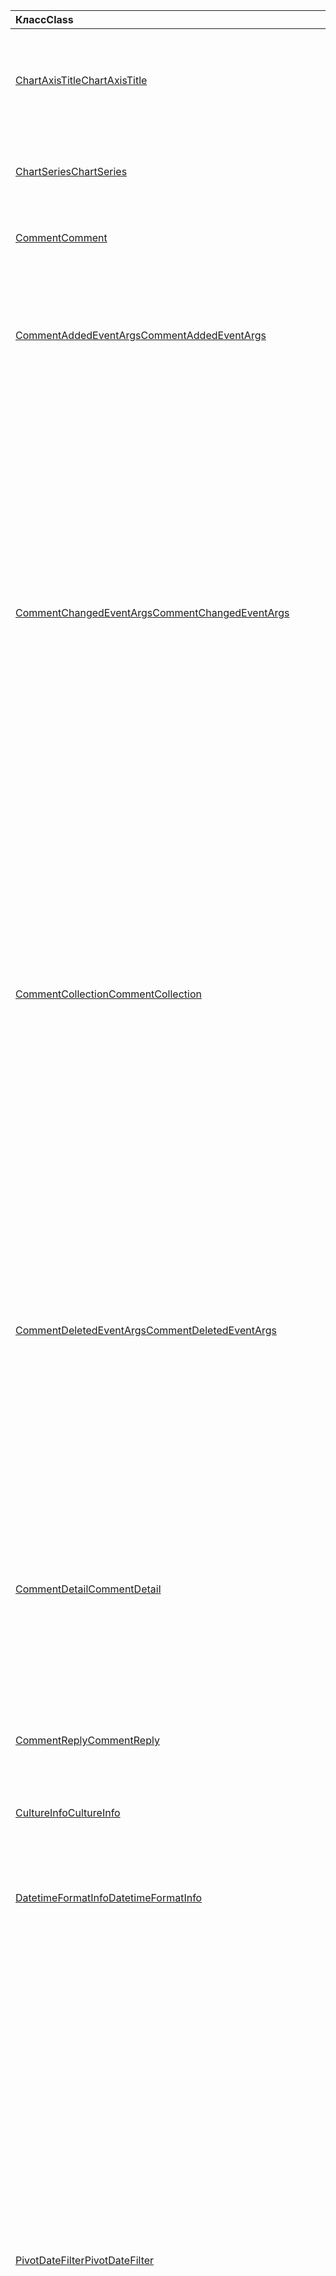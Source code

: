 | <span data-ttu-id="9c5da-101">Класс</span><span class="sxs-lookup"><span data-stu-id="9c5da-101">Class</span></span> | <span data-ttu-id="9c5da-102">Поля</span><span class="sxs-lookup"><span data-stu-id="9c5da-102">Fields</span></span> | <span data-ttu-id="9c5da-103">Описание</span><span class="sxs-lookup"><span data-stu-id="9c5da-103">Description</span></span> |
|:---|:---|:---|
|[<span data-ttu-id="9c5da-104">ChartAxisTitle</span><span class="sxs-lookup"><span data-stu-id="9c5da-104">ChartAxisTitle</span></span>](/javascript/api/excel/excel.chartaxistitle)|[<span data-ttu-id="9c5da-105">textOrientation</span><span class="sxs-lookup"><span data-stu-id="9c5da-105">textOrientation</span></span>](/javascript/api/excel/excel.chartaxistitle#textorientation)|<span data-ttu-id="9c5da-106">Задает угол, по которому текст будет ориентирован на название оси диаграммы.</span><span class="sxs-lookup"><span data-stu-id="9c5da-106">Specifies the angle to which the text is oriented for the chart axis title.</span></span>|
|[<span data-ttu-id="9c5da-107">ChartSeries</span><span class="sxs-lookup"><span data-stu-id="9c5da-107">ChartSeries</span></span>](/javascript/api/excel/excel.chartseries)|[<span data-ttu-id="9c5da-108">Жетдименсионвалуес (Dimension: Excel. Чартсериесдименсион)</span><span class="sxs-lookup"><span data-stu-id="9c5da-108">getDimensionValues(dimension: Excel.ChartSeriesDimension)</span></span>](/javascript/api/excel/excel.chartseries#getdimensionvalues-dimension-)|<span data-ttu-id="9c5da-109">Получает значения из одного измерения ряда диаграммы.</span><span class="sxs-lookup"><span data-stu-id="9c5da-109">Gets the values from a single dimension of the chart series.</span></span>|
|[<span data-ttu-id="9c5da-110">Comment</span><span class="sxs-lookup"><span data-stu-id="9c5da-110">Comment</span></span>](/javascript/api/excel/excel.comment)|[<span data-ttu-id="9c5da-111">contentType</span><span class="sxs-lookup"><span data-stu-id="9c5da-111">contentType</span></span>](/javascript/api/excel/excel.comment#contenttype)|<span data-ttu-id="9c5da-112">Получает тип контента комментария.</span><span class="sxs-lookup"><span data-stu-id="9c5da-112">Gets the content type of the comment.</span></span>|
|[<span data-ttu-id="9c5da-113">CommentAddedEventArgs</span><span class="sxs-lookup"><span data-stu-id="9c5da-113">CommentAddedEventArgs</span></span>](/javascript/api/excel/excel.commentaddedeventargs)|[<span data-ttu-id="9c5da-114">комментдетаилс</span><span class="sxs-lookup"><span data-stu-id="9c5da-114">commentDetails</span></span>](/javascript/api/excel/excel.commentaddedeventargs#commentdetails)|<span data-ttu-id="9c5da-115">Получение массива Комментдетаил, содержащего идентификатор комментария и идентификаторы связанных ответов.</span><span class="sxs-lookup"><span data-stu-id="9c5da-115">Get the CommentDetail array which contains the comment Id and Ids of its related replies.</span></span>|
||[<span data-ttu-id="9c5da-116">source</span><span class="sxs-lookup"><span data-stu-id="9c5da-116">source</span></span>](/javascript/api/excel/excel.commentaddedeventargs#source)|<span data-ttu-id="9c5da-117">Указывает источник события.</span><span class="sxs-lookup"><span data-stu-id="9c5da-117">Specifies the source of the event.</span></span>|
||[<span data-ttu-id="9c5da-118">type</span><span class="sxs-lookup"><span data-stu-id="9c5da-118">type</span></span>](/javascript/api/excel/excel.commentaddedeventargs#type)|<span data-ttu-id="9c5da-119">Получает тип события.</span><span class="sxs-lookup"><span data-stu-id="9c5da-119">Gets the type of the event.</span></span>|
||[<span data-ttu-id="9c5da-120">worksheetId</span><span class="sxs-lookup"><span data-stu-id="9c5da-120">worksheetId</span></span>](/javascript/api/excel/excel.commentaddedeventargs#worksheetid)|<span data-ttu-id="9c5da-121">Получает идентификатор листа, в котором произошло событие.</span><span class="sxs-lookup"><span data-stu-id="9c5da-121">Gets the Id of the worksheet in which the event happened.</span></span>|
|[<span data-ttu-id="9c5da-122">CommentChangedEventArgs</span><span class="sxs-lookup"><span data-stu-id="9c5da-122">CommentChangedEventArgs</span></span>](/javascript/api/excel/excel.commentchangedeventargs)|[<span data-ttu-id="9c5da-123">changeType</span><span class="sxs-lookup"><span data-stu-id="9c5da-123">changeType</span></span>](/javascript/api/excel/excel.commentchangedeventargs#changetype)|<span data-ttu-id="9c5da-124">Получает тип изменения, представляющий способ запуска события Changed.</span><span class="sxs-lookup"><span data-stu-id="9c5da-124">Gets the change type that represents how the changed event is triggered.</span></span>|
||[<span data-ttu-id="9c5da-125">комментдетаилс</span><span class="sxs-lookup"><span data-stu-id="9c5da-125">commentDetails</span></span>](/javascript/api/excel/excel.commentchangedeventargs#commentdetails)|<span data-ttu-id="9c5da-126">Получение массива Комментдетаил, содержащего идентификатор комментария и идентификаторы связанных ответов.</span><span class="sxs-lookup"><span data-stu-id="9c5da-126">Get the CommentDetail array which contains the comment Id and Ids of its related replies.</span></span>|
||[<span data-ttu-id="9c5da-127">source</span><span class="sxs-lookup"><span data-stu-id="9c5da-127">source</span></span>](/javascript/api/excel/excel.commentchangedeventargs#source)|<span data-ttu-id="9c5da-128">Указывает источник события.</span><span class="sxs-lookup"><span data-stu-id="9c5da-128">Specifies the source of the event.</span></span>|
||[<span data-ttu-id="9c5da-129">type</span><span class="sxs-lookup"><span data-stu-id="9c5da-129">type</span></span>](/javascript/api/excel/excel.commentchangedeventargs#type)|<span data-ttu-id="9c5da-130">Получает тип события.</span><span class="sxs-lookup"><span data-stu-id="9c5da-130">Gets the type of the event.</span></span>|
||[<span data-ttu-id="9c5da-131">worksheetId</span><span class="sxs-lookup"><span data-stu-id="9c5da-131">worksheetId</span></span>](/javascript/api/excel/excel.commentchangedeventargs#worksheetid)|<span data-ttu-id="9c5da-132">Получает идентификатор листа, в котором произошло событие.</span><span class="sxs-lookup"><span data-stu-id="9c5da-132">Gets the Id of the worksheet in which the event happened.</span></span>|
|[<span data-ttu-id="9c5da-133">CommentCollection</span><span class="sxs-lookup"><span data-stu-id="9c5da-133">CommentCollection</span></span>](/javascript/api/excel/excel.commentcollection)|[<span data-ttu-id="9c5da-134">onAdded</span><span class="sxs-lookup"><span data-stu-id="9c5da-134">onAdded</span></span>](/javascript/api/excel/excel.commentcollection#onadded)|<span data-ttu-id="9c5da-135">Возникает при добавлении комментариев.</span><span class="sxs-lookup"><span data-stu-id="9c5da-135">Occurs when the comments are added.</span></span>|
||[<span data-ttu-id="9c5da-136">onChanged</span><span class="sxs-lookup"><span data-stu-id="9c5da-136">onChanged</span></span>](/javascript/api/excel/excel.commentcollection#onchanged)|<span data-ttu-id="9c5da-137">Происходит при изменении комментариев или ответов в коллекции комментариев, в том числе при удалении ответов.</span><span class="sxs-lookup"><span data-stu-id="9c5da-137">Occurs when comments or replies in a comment collection are changed, including when replies are deleted.</span></span>|
||[<span data-ttu-id="9c5da-138">onDeleted</span><span class="sxs-lookup"><span data-stu-id="9c5da-138">onDeleted</span></span>](/javascript/api/excel/excel.commentcollection#ondeleted)|<span data-ttu-id="9c5da-139">Возникает при удалении комментариев в коллекции комментариев.</span><span class="sxs-lookup"><span data-stu-id="9c5da-139">Occurs when comments are deleted in the comment collection.</span></span>|
|[<span data-ttu-id="9c5da-140">CommentDeletedEventArgs</span><span class="sxs-lookup"><span data-stu-id="9c5da-140">CommentDeletedEventArgs</span></span>](/javascript/api/excel/excel.commentdeletedeventargs)|[<span data-ttu-id="9c5da-141">комментдетаилс</span><span class="sxs-lookup"><span data-stu-id="9c5da-141">commentDetails</span></span>](/javascript/api/excel/excel.commentdeletedeventargs#commentdetails)|<span data-ttu-id="9c5da-142">Получение массива Комментдетаил, содержащего идентификатор комментария и идентификаторы связанных ответов.</span><span class="sxs-lookup"><span data-stu-id="9c5da-142">Get the CommentDetail array which contains the comment Id and Ids of its related replies.</span></span>|
||[<span data-ttu-id="9c5da-143">source</span><span class="sxs-lookup"><span data-stu-id="9c5da-143">source</span></span>](/javascript/api/excel/excel.commentdeletedeventargs#source)|<span data-ttu-id="9c5da-144">Указывает источник события.</span><span class="sxs-lookup"><span data-stu-id="9c5da-144">Specifies the source of the event.</span></span>|
||[<span data-ttu-id="9c5da-145">type</span><span class="sxs-lookup"><span data-stu-id="9c5da-145">type</span></span>](/javascript/api/excel/excel.commentdeletedeventargs#type)|<span data-ttu-id="9c5da-146">Получает тип события.</span><span class="sxs-lookup"><span data-stu-id="9c5da-146">Gets the type of the event.</span></span>|
||[<span data-ttu-id="9c5da-147">worksheetId</span><span class="sxs-lookup"><span data-stu-id="9c5da-147">worksheetId</span></span>](/javascript/api/excel/excel.commentdeletedeventargs#worksheetid)|<span data-ttu-id="9c5da-148">Получает идентификатор листа, в котором произошло событие.</span><span class="sxs-lookup"><span data-stu-id="9c5da-148">Gets the Id of the worksheet in which the event happened.</span></span>|
|[<span data-ttu-id="9c5da-149">CommentDetail</span><span class="sxs-lookup"><span data-stu-id="9c5da-149">CommentDetail</span></span>](/javascript/api/excel/excel.commentdetail)|[<span data-ttu-id="9c5da-150">комментид</span><span class="sxs-lookup"><span data-stu-id="9c5da-150">commentId</span></span>](/javascript/api/excel/excel.commentdetail#commentid)|<span data-ttu-id="9c5da-151">Представляет идентификатор комментария.</span><span class="sxs-lookup"><span data-stu-id="9c5da-151">Represents the id of comment.</span></span>|
||[<span data-ttu-id="9c5da-152">реплидс</span><span class="sxs-lookup"><span data-stu-id="9c5da-152">replyIds</span></span>](/javascript/api/excel/excel.commentdetail#replyids)|<span data-ttu-id="9c5da-153">Представляет идентификаторы связанных ответов, относящихся к комментарию.</span><span class="sxs-lookup"><span data-stu-id="9c5da-153">Represents the ids of the related replies belong to comment.</span></span>|
|[<span data-ttu-id="9c5da-154">CommentReply</span><span class="sxs-lookup"><span data-stu-id="9c5da-154">CommentReply</span></span>](/javascript/api/excel/excel.commentreply)|[<span data-ttu-id="9c5da-155">contentType</span><span class="sxs-lookup"><span data-stu-id="9c5da-155">contentType</span></span>](/javascript/api/excel/excel.commentreply#contenttype)|<span data-ttu-id="9c5da-156">Тип контента для ответа.</span><span class="sxs-lookup"><span data-stu-id="9c5da-156">The content type of the reply.</span></span>|
|[<span data-ttu-id="9c5da-157">CultureInfo</span><span class="sxs-lookup"><span data-stu-id="9c5da-157">CultureInfo</span></span>](/javascript/api/excel/excel.cultureinfo)|[<span data-ttu-id="9c5da-158">датетимеформат</span><span class="sxs-lookup"><span data-stu-id="9c5da-158">datetimeFormat</span></span>](/javascript/api/excel/excel.cultureinfo#datetimeformat)|<span data-ttu-id="9c5da-159">Определяет формат отображения даты и времени, соответствующий культуре.</span><span class="sxs-lookup"><span data-stu-id="9c5da-159">Defines the culturally appropriate format of displaying date and time.</span></span>|
|[<span data-ttu-id="9c5da-160">DatetimeFormatInfo</span><span class="sxs-lookup"><span data-stu-id="9c5da-160">DatetimeFormatInfo</span></span>](/javascript/api/excel/excel.datetimeformatinfo)|[<span data-ttu-id="9c5da-161">датесепаратор</span><span class="sxs-lookup"><span data-stu-id="9c5da-161">dateSeparator</span></span>](/javascript/api/excel/excel.datetimeformatinfo#dateseparator)|<span data-ttu-id="9c5da-162">Получает строку, используемую в качестве разделителя даты.</span><span class="sxs-lookup"><span data-stu-id="9c5da-162">Gets the string used as the date separator.</span></span>|
||[<span data-ttu-id="9c5da-163">лонгдатепаттерн</span><span class="sxs-lookup"><span data-stu-id="9c5da-163">longDatePattern</span></span>](/javascript/api/excel/excel.datetimeformatinfo#longdatepattern)|<span data-ttu-id="9c5da-164">Получает строку формата для длинного значения даты.</span><span class="sxs-lookup"><span data-stu-id="9c5da-164">Gets the format string for a long date value.</span></span>|
||[<span data-ttu-id="9c5da-165">лонгтимепаттерн</span><span class="sxs-lookup"><span data-stu-id="9c5da-165">longTimePattern</span></span>](/javascript/api/excel/excel.datetimeformatinfo#longtimepattern)|<span data-ttu-id="9c5da-166">Получает строку формата для длинного значения времени.</span><span class="sxs-lookup"><span data-stu-id="9c5da-166">Gets the format string for a long time value.</span></span>|
||[<span data-ttu-id="9c5da-167">шортдатепаттерн</span><span class="sxs-lookup"><span data-stu-id="9c5da-167">shortDatePattern</span></span>](/javascript/api/excel/excel.datetimeformatinfo#shortdatepattern)|<span data-ttu-id="9c5da-168">Получает строку формата для краткого значения даты.</span><span class="sxs-lookup"><span data-stu-id="9c5da-168">Gets the format string for a short date value.</span></span>|
||[<span data-ttu-id="9c5da-169">тимесепаратор</span><span class="sxs-lookup"><span data-stu-id="9c5da-169">timeSeparator</span></span>](/javascript/api/excel/excel.datetimeformatinfo#timeseparator)|<span data-ttu-id="9c5da-170">Получает строку, используемую в качестве разделителя времени.</span><span class="sxs-lookup"><span data-stu-id="9c5da-170">Gets the string used as the time separator.</span></span>|
|[<span data-ttu-id="9c5da-171">PivotDateFilter</span><span class="sxs-lookup"><span data-stu-id="9c5da-171">PivotDateFilter</span></span>](/javascript/api/excel/excel.pivotdatefilter)|[<span data-ttu-id="9c5da-172">блок</span><span class="sxs-lookup"><span data-stu-id="9c5da-172">comparator</span></span>](/javascript/api/excel/excel.pivotdatefilter#comparator)|<span data-ttu-id="9c5da-173">Оператор сравнения — это статическое значение, с которым сравниваются другие значения.</span><span class="sxs-lookup"><span data-stu-id="9c5da-173">The comparator is the static value to which other values are compared.</span></span>|
||[<span data-ttu-id="9c5da-174">установлен</span><span class="sxs-lookup"><span data-stu-id="9c5da-174">condition</span></span>](/javascript/api/excel/excel.pivotdatefilter#condition)|<span data-ttu-id="9c5da-175">Задает условие фильтра, которое определяет необходимые критерии фильтрации.</span><span class="sxs-lookup"><span data-stu-id="9c5da-175">Specifies the condition for the filter, which defines the necessary filtering criteria.</span></span>|
||[<span data-ttu-id="9c5da-176">применим</span><span class="sxs-lookup"><span data-stu-id="9c5da-176">exclusive</span></span>](/javascript/api/excel/excel.pivotdatefilter#exclusive)|<span data-ttu-id="9c5da-177">Если задано значение true, фильтр *исключает* элементы, соответствующие условиям.</span><span class="sxs-lookup"><span data-stu-id="9c5da-177">If true, filter *excludes* items that meet criteria.</span></span>|
||[<span data-ttu-id="9c5da-178">ловербаунд</span><span class="sxs-lookup"><span data-stu-id="9c5da-178">lowerBound</span></span>](/javascript/api/excel/excel.pivotdatefilter#lowerbound)|<span data-ttu-id="9c5da-179">Нижняя граница диапазона `Between` условия фильтра.</span><span class="sxs-lookup"><span data-stu-id="9c5da-179">The lower-bound of the range for the `Between` filter condition.</span></span>|
||[<span data-ttu-id="9c5da-180">уппербаунд</span><span class="sxs-lookup"><span data-stu-id="9c5da-180">upperBound</span></span>](/javascript/api/excel/excel.pivotdatefilter#upperbound)|<span data-ttu-id="9c5da-181">Верхняя граница диапазона `Between` условия фильтра.</span><span class="sxs-lookup"><span data-stu-id="9c5da-181">The upper-bound of the range for the `Between` filter condition.</span></span>|
||[<span data-ttu-id="9c5da-182">вхоледайс</span><span class="sxs-lookup"><span data-stu-id="9c5da-182">wholeDays</span></span>](/javascript/api/excel/excel.pivotdatefilter#wholedays)|<span data-ttu-id="9c5da-183">`Equals`Условия для, `Before` , `After` , и `Between` условия фильтра указывает, следует ли производить сравнение в течение целых дней.</span><span class="sxs-lookup"><span data-stu-id="9c5da-183">For `Equals`, `Before`, `After`, and `Between` filter conditions, indicates if comparisons should be made as whole days.</span></span>|
|[<span data-ttu-id="9c5da-184">PivotField</span><span class="sxs-lookup"><span data-stu-id="9c5da-184">PivotField</span></span>](/javascript/api/excel/excel.pivotfield)|[<span data-ttu-id="9c5da-185">applyFilter (Filter: Excel. PivotFilters)</span><span class="sxs-lookup"><span data-stu-id="9c5da-185">applyFilter(filter: Excel.PivotFilters)</span></span>](/javascript/api/excel/excel.pivotfield#applyfilter-filter-)|<span data-ttu-id="9c5da-186">Задает одно или несколько текущих PivotFilters поля и применяет их к полю.</span><span class="sxs-lookup"><span data-stu-id="9c5da-186">Sets one or more of the field's current PivotFilters and applies them to the field.</span></span>|
||[<span data-ttu-id="9c5da-187">Клеараллфилтерс ()</span><span class="sxs-lookup"><span data-stu-id="9c5da-187">clearAllFilters()</span></span>](/javascript/api/excel/excel.pivotfield#clearallfilters--)|<span data-ttu-id="9c5da-188">Удаляет все условия из всех фильтров полей.</span><span class="sxs-lookup"><span data-stu-id="9c5da-188">Clears all criteria from all of the field's filters.</span></span>|
||[<span data-ttu-id="9c5da-189">clearFilter (filterType: Excel. Пивотфилтертипе)</span><span class="sxs-lookup"><span data-stu-id="9c5da-189">clearFilter(filterType: Excel.PivotFilterType)</span></span>](/javascript/api/excel/excel.pivotfield#clearfilter-filtertype-)|<span data-ttu-id="9c5da-190">Удаляет все существующие критерии из фильтра поля данного типа (если он в настоящее время применяется).</span><span class="sxs-lookup"><span data-stu-id="9c5da-190">Clears all existing criteria from the field's filter of the given type (if one is currently applied).</span></span>|
||[<span data-ttu-id="9c5da-191">Фильтры ()</span><span class="sxs-lookup"><span data-stu-id="9c5da-191">getFilters()</span></span>](/javascript/api/excel/excel.pivotfield#getfilters--)|<span data-ttu-id="9c5da-192">Получает все фильтры, применяемые в данный момент для поля.</span><span class="sxs-lookup"><span data-stu-id="9c5da-192">Gets all filters currently applied on the field.</span></span>|
||[<span data-ttu-id="9c5da-193">Фильтр (filterType?: Excel. Пивотфилтертипе)</span><span class="sxs-lookup"><span data-stu-id="9c5da-193">isFiltered(filterType?: Excel.PivotFilterType)</span></span>](/javascript/api/excel/excel.pivotfield#isfiltered-filtertype-)|<span data-ttu-id="9c5da-194">Проверяет, применены ли фильтры к полю.</span><span class="sxs-lookup"><span data-stu-id="9c5da-194">Checks if there are any applied filters on the field.</span></span>|
|[<span data-ttu-id="9c5da-195">PivotFilters</span><span class="sxs-lookup"><span data-stu-id="9c5da-195">PivotFilters</span></span>](/javascript/api/excel/excel.pivotfilters)|[<span data-ttu-id="9c5da-196">датефилтер</span><span class="sxs-lookup"><span data-stu-id="9c5da-196">dateFilter</span></span>](/javascript/api/excel/excel.pivotfilters#datefilter)|<span data-ttu-id="9c5da-197">Применяемый в данный момент фильтр даты PivotField.</span><span class="sxs-lookup"><span data-stu-id="9c5da-197">The PivotField's currently applied date filter.</span></span>|
||[<span data-ttu-id="9c5da-198">лабелфилтер</span><span class="sxs-lookup"><span data-stu-id="9c5da-198">labelFilter</span></span>](/javascript/api/excel/excel.pivotfilters#labelfilter)|<span data-ttu-id="9c5da-199">Применяемый в данный момент фильтр меток PivotField.</span><span class="sxs-lookup"><span data-stu-id="9c5da-199">The PivotField's currently applied label filter.</span></span>|
||[<span data-ttu-id="9c5da-200">мануалфилтер</span><span class="sxs-lookup"><span data-stu-id="9c5da-200">manualFilter</span></span>](/javascript/api/excel/excel.pivotfilters#manualfilter)|<span data-ttu-id="9c5da-201">Применяемый в данный момент фильтр, выполняемый в PivotField.</span><span class="sxs-lookup"><span data-stu-id="9c5da-201">The PivotField's currently applied manual filter.</span></span>|
||[<span data-ttu-id="9c5da-202">валуефилтер</span><span class="sxs-lookup"><span data-stu-id="9c5da-202">valueFilter</span></span>](/javascript/api/excel/excel.pivotfilters#valuefilter)|<span data-ttu-id="9c5da-203">Примененный в текущий момент фильтр значений PivotField.</span><span class="sxs-lookup"><span data-stu-id="9c5da-203">The PivotField's currently applied value filter.</span></span>|
|[<span data-ttu-id="9c5da-204">PivotLabelFilter</span><span class="sxs-lookup"><span data-stu-id="9c5da-204">PivotLabelFilter</span></span>](/javascript/api/excel/excel.pivotlabelfilter)|[<span data-ttu-id="9c5da-205">блок</span><span class="sxs-lookup"><span data-stu-id="9c5da-205">comparator</span></span>](/javascript/api/excel/excel.pivotlabelfilter#comparator)|<span data-ttu-id="9c5da-206">Оператор сравнения — это статическое значение, с которым сравниваются другие значения.</span><span class="sxs-lookup"><span data-stu-id="9c5da-206">The comparator is the static value to which other values are compared.</span></span>|
||[<span data-ttu-id="9c5da-207">установлен</span><span class="sxs-lookup"><span data-stu-id="9c5da-207">condition</span></span>](/javascript/api/excel/excel.pivotlabelfilter#condition)|<span data-ttu-id="9c5da-208">Задает условие фильтра, которое определяет необходимые критерии фильтрации.</span><span class="sxs-lookup"><span data-stu-id="9c5da-208">Specifies the condition for the filter, which defines the necessary filtering criteria.</span></span>|
||[<span data-ttu-id="9c5da-209">применим</span><span class="sxs-lookup"><span data-stu-id="9c5da-209">exclusive</span></span>](/javascript/api/excel/excel.pivotlabelfilter#exclusive)|<span data-ttu-id="9c5da-210">Если задано значение true, фильтр *исключает* элементы, соответствующие условиям.</span><span class="sxs-lookup"><span data-stu-id="9c5da-210">If true, filter *excludes* items that meet criteria.</span></span>|
||[<span data-ttu-id="9c5da-211">ловербаунд</span><span class="sxs-lookup"><span data-stu-id="9c5da-211">lowerBound</span></span>](/javascript/api/excel/excel.pivotlabelfilter#lowerbound)|<span data-ttu-id="9c5da-212">Нижняя граница диапазона между условиями фильтра.</span><span class="sxs-lookup"><span data-stu-id="9c5da-212">The lower-bound of the range for the Between filter condition.</span></span>|
||[<span data-ttu-id="9c5da-213">substring</span><span class="sxs-lookup"><span data-stu-id="9c5da-213">substring</span></span>](/javascript/api/excel/excel.pivotlabelfilter#substring)|<span data-ttu-id="9c5da-214">Подстрока, используемая для `BeginsWith` `EndsWith` `Contains` условий фильтра и.</span><span class="sxs-lookup"><span data-stu-id="9c5da-214">The substring used for `BeginsWith`, `EndsWith`, and `Contains` filter conditions.</span></span>|
||[<span data-ttu-id="9c5da-215">уппербаунд</span><span class="sxs-lookup"><span data-stu-id="9c5da-215">upperBound</span></span>](/javascript/api/excel/excel.pivotlabelfilter#upperbound)|<span data-ttu-id="9c5da-216">Верхняя граница диапазона между условиями фильтра.</span><span class="sxs-lookup"><span data-stu-id="9c5da-216">The upper-bound of the range for the Between filter condition.</span></span>|
|[<span data-ttu-id="9c5da-217">PivotManualFilter</span><span class="sxs-lookup"><span data-stu-id="9c5da-217">PivotManualFilter</span></span>](/javascript/api/excel/excel.pivotmanualfilter)|[<span data-ttu-id="9c5da-218">selectedItems</span><span class="sxs-lookup"><span data-stu-id="9c5da-218">selectedItems</span></span>](/javascript/api/excel/excel.pivotmanualfilter#selecteditems)|<span data-ttu-id="9c5da-219">Список выбранных элементов, которые необходимо фильтровать вручную.</span><span class="sxs-lookup"><span data-stu-id="9c5da-219">A list of selected items to manually filter.</span></span>|
|[<span data-ttu-id="9c5da-220">PivotTable</span><span class="sxs-lookup"><span data-stu-id="9c5da-220">PivotTable</span></span>](/javascript/api/excel/excel.pivottable)|[<span data-ttu-id="9c5da-221">алловмултиплефилтерсперфиелд</span><span class="sxs-lookup"><span data-stu-id="9c5da-221">allowMultipleFiltersPerField</span></span>](/javascript/api/excel/excel.pivottable#allowmultiplefiltersperfield)|<span data-ttu-id="9c5da-222">Указывает, разрешена ли в сводной таблице возможность применения нескольких PivotFilters к заданному PivotField в таблице.</span><span class="sxs-lookup"><span data-stu-id="9c5da-222">Specifies if the PivotTable allows the application of multiple PivotFilters on a given PivotField in the table.</span></span>|
|[<span data-ttu-id="9c5da-223">PivotTableScopedCollection</span><span class="sxs-lookup"><span data-stu-id="9c5da-223">PivotTableScopedCollection</span></span>](/javascript/api/excel/excel.pivottablescopedcollection)|[<span data-ttu-id="9c5da-224">getCount()</span><span class="sxs-lookup"><span data-stu-id="9c5da-224">getCount()</span></span>](/javascript/api/excel/excel.pivottablescopedcollection#getcount--)|<span data-ttu-id="9c5da-225">Получает количество сводных таблиц в коллекции.</span><span class="sxs-lookup"><span data-stu-id="9c5da-225">Gets the number of PivotTables in the collection.</span></span>|
||[<span data-ttu-id="9c5da-226">getFirst()</span><span class="sxs-lookup"><span data-stu-id="9c5da-226">getFirst()</span></span>](/javascript/api/excel/excel.pivottablescopedcollection#getfirst--)|<span data-ttu-id="9c5da-227">Получает первую сводную таблицу в коллекции.</span><span class="sxs-lookup"><span data-stu-id="9c5da-227">Gets the first PivotTable in the collection.</span></span>|
||[<span data-ttu-id="9c5da-228">getItem(key: string)</span><span class="sxs-lookup"><span data-stu-id="9c5da-228">getItem(key: string)</span></span>](/javascript/api/excel/excel.pivottablescopedcollection#getitem-key-)|<span data-ttu-id="9c5da-229">Получает сводную таблицу по имени.</span><span class="sxs-lookup"><span data-stu-id="9c5da-229">Gets a PivotTable by name.</span></span>|
||[<span data-ttu-id="9c5da-230">getItemOrNullObject(имя: строка)</span><span class="sxs-lookup"><span data-stu-id="9c5da-230">getItemOrNullObject(name: string)</span></span>](/javascript/api/excel/excel.pivottablescopedcollection#getitemornullobject-name-)|<span data-ttu-id="9c5da-231">Получает сводную таблицу по имени.</span><span class="sxs-lookup"><span data-stu-id="9c5da-231">Gets a PivotTable by name.</span></span>|
||[<span data-ttu-id="9c5da-232">items</span><span class="sxs-lookup"><span data-stu-id="9c5da-232">items</span></span>](/javascript/api/excel/excel.pivottablescopedcollection#items)|<span data-ttu-id="9c5da-233">Получает загруженные дочерние элементы в этой коллекции.</span><span class="sxs-lookup"><span data-stu-id="9c5da-233">Gets the loaded child items in this collection.</span></span>|
|[<span data-ttu-id="9c5da-234">PivotValueFilter</span><span class="sxs-lookup"><span data-stu-id="9c5da-234">PivotValueFilter</span></span>](/javascript/api/excel/excel.pivotvaluefilter)|[<span data-ttu-id="9c5da-235">блок</span><span class="sxs-lookup"><span data-stu-id="9c5da-235">comparator</span></span>](/javascript/api/excel/excel.pivotvaluefilter#comparator)|<span data-ttu-id="9c5da-236">Оператор сравнения — это статическое значение, с которым сравниваются другие значения.</span><span class="sxs-lookup"><span data-stu-id="9c5da-236">The comparator is the static value to which other values are compared.</span></span>|
||[<span data-ttu-id="9c5da-237">установлен</span><span class="sxs-lookup"><span data-stu-id="9c5da-237">condition</span></span>](/javascript/api/excel/excel.pivotvaluefilter#condition)|<span data-ttu-id="9c5da-238">Задает условие фильтра, которое определяет необходимые критерии фильтрации.</span><span class="sxs-lookup"><span data-stu-id="9c5da-238">Specifies the condition for the filter, which defines the necessary filtering criteria.</span></span>|
||[<span data-ttu-id="9c5da-239">применим</span><span class="sxs-lookup"><span data-stu-id="9c5da-239">exclusive</span></span>](/javascript/api/excel/excel.pivotvaluefilter#exclusive)|<span data-ttu-id="9c5da-240">Если задано значение true, фильтр *исключает* элементы, соответствующие условиям.</span><span class="sxs-lookup"><span data-stu-id="9c5da-240">If true, filter *excludes* items that meet criteria.</span></span>|
||[<span data-ttu-id="9c5da-241">ловербаунд</span><span class="sxs-lookup"><span data-stu-id="9c5da-241">lowerBound</span></span>](/javascript/api/excel/excel.pivotvaluefilter#lowerbound)|<span data-ttu-id="9c5da-242">Нижняя граница диапазона `Between` условия фильтра.</span><span class="sxs-lookup"><span data-stu-id="9c5da-242">The lower-bound of the range for the `Between` filter condition.</span></span>|
||[<span data-ttu-id="9c5da-243">селектионтипе</span><span class="sxs-lookup"><span data-stu-id="9c5da-243">selectionType</span></span>](/javascript/api/excel/excel.pivotvaluefilter#selectiontype)|<span data-ttu-id="9c5da-244">Указывает, используется ли фильтр для верхних и нижних N элементов, а также для первых и последних N процентов, а также для верхней и нижней N сумм.</span><span class="sxs-lookup"><span data-stu-id="9c5da-244">Specifies if the filter is for the top/bottom N items, top/bottom N percent, or top/bottom N sum.</span></span>|
||[<span data-ttu-id="9c5da-245">threshold</span><span class="sxs-lookup"><span data-stu-id="9c5da-245">threshold</span></span>](/javascript/api/excel/excel.pivotvaluefilter#threshold)|<span data-ttu-id="9c5da-246">Пороговое значение "N" элементов, процентов или SUM, фильтруемое для условия фильтра Top/Bottom.</span><span class="sxs-lookup"><span data-stu-id="9c5da-246">The "N" threshold number of items, percent, or sum to be filtered for a Top/Bottom filter condition.</span></span>|
||[<span data-ttu-id="9c5da-247">уппербаунд</span><span class="sxs-lookup"><span data-stu-id="9c5da-247">upperBound</span></span>](/javascript/api/excel/excel.pivotvaluefilter#upperbound)|<span data-ttu-id="9c5da-248">Верхняя граница диапазона `Between` условия фильтра.</span><span class="sxs-lookup"><span data-stu-id="9c5da-248">The upper-bound of the range for the `Between` filter condition.</span></span>|
||[<span data-ttu-id="9c5da-249">value</span><span class="sxs-lookup"><span data-stu-id="9c5da-249">value</span></span>](/javascript/api/excel/excel.pivotvaluefilter#value)|<span data-ttu-id="9c5da-250">Имя выбранного "значения" в поле, по которому будет осуществляться фильтрация.</span><span class="sxs-lookup"><span data-stu-id="9c5da-250">Name of the chosen "value" in the field by which to filter.</span></span>|
|[<span data-ttu-id="9c5da-251">Range</span><span class="sxs-lookup"><span data-stu-id="9c5da-251">Range</span></span>](/javascript/api/excel/excel.range)|[<span data-ttu-id="9c5da-252">Жетдиректпрецедентс ()</span><span class="sxs-lookup"><span data-stu-id="9c5da-252">getDirectPrecedents()</span></span>](/javascript/api/excel/excel.range#getdirectprecedents--)|<span data-ttu-id="9c5da-253">Возвращает объект Воркбукранжеареас, который представляет диапазон, содержащий все прямые и непосредственные ячейки в ячейке на одном листе или на нескольких листах.</span><span class="sxs-lookup"><span data-stu-id="9c5da-253">Returns a WorkbookRangeAreas object that represents the range containing all the direct precedents of a cell in same worksheet or in multiple worksheets.</span></span>|
||[<span data-ttu-id="9c5da-254">PivotTable (Фулликонтаинед?: Boolean)</span><span class="sxs-lookup"><span data-stu-id="9c5da-254">getPivotTables(fullyContained?: boolean)</span></span>](/javascript/api/excel/excel.range#getpivottables-fullycontained-)|<span data-ttu-id="9c5da-255">Возвращает ограниченную коллекцию сводных таблиц, которые перекрывают диапазон.</span><span class="sxs-lookup"><span data-stu-id="9c5da-255">Gets a scoped collection of PivotTables that overlap with the range.</span></span>|
||[<span data-ttu-id="9c5da-256">getSpillParent()</span><span class="sxs-lookup"><span data-stu-id="9c5da-256">getSpillParent()</span></span>](/javascript/api/excel/excel.range#getspillparent--)|<span data-ttu-id="9c5da-257">Получает объект диапазона, содержащий базовую ячейку для переносимой ячейки.</span><span class="sxs-lookup"><span data-stu-id="9c5da-257">Gets the range object containing the anchor cell for a cell getting spilled into.</span></span>|
||[<span data-ttu-id="9c5da-258">getSpillParentOrNullObject()</span><span class="sxs-lookup"><span data-stu-id="9c5da-258">getSpillParentOrNullObject()</span></span>](/javascript/api/excel/excel.range#getspillparentornullobject--)|<span data-ttu-id="9c5da-259">Получает объект диапазона, содержащий базовую ячейку для переносимой ячейки.</span><span class="sxs-lookup"><span data-stu-id="9c5da-259">Gets the range object containing the anchor cell for a cell getting spilled into.</span></span>|
||[<span data-ttu-id="9c5da-260">getSpillingToRange()</span><span class="sxs-lookup"><span data-stu-id="9c5da-260">getSpillingToRange()</span></span>](/javascript/api/excel/excel.range#getspillingtorange--)|<span data-ttu-id="9c5da-261">Получает объект range, содержащий диапазон переноса при вызове для базовой ячейки.</span><span class="sxs-lookup"><span data-stu-id="9c5da-261">Gets the range object containing the spill range when called on an anchor cell.</span></span>|
||[<span data-ttu-id="9c5da-262">getSpillingToRangeOrNullObject()</span><span class="sxs-lookup"><span data-stu-id="9c5da-262">getSpillingToRangeOrNullObject()</span></span>](/javascript/api/excel/excel.range#getspillingtorangeornullobject--)|<span data-ttu-id="9c5da-263">Получает объект range, содержащий диапазон переноса при вызове для базовой ячейки.</span><span class="sxs-lookup"><span data-stu-id="9c5da-263">Gets the range object containing the spill range when called on an anchor cell.</span></span>|
||[<span data-ttu-id="9c5da-264">hasSpill</span><span class="sxs-lookup"><span data-stu-id="9c5da-264">hasSpill</span></span>](/javascript/api/excel/excel.range#hasspill)|<span data-ttu-id="9c5da-265">Указывает, есть ли во всех ячейках граница переноса.</span><span class="sxs-lookup"><span data-stu-id="9c5da-265">Represents if all cells have a spill border.</span></span>|
||[<span data-ttu-id="9c5da-266">нумберформаткатегориес</span><span class="sxs-lookup"><span data-stu-id="9c5da-266">numberFormatCategories</span></span>](/javascript/api/excel/excel.range#numberformatcategories)|<span data-ttu-id="9c5da-267">Представляет категорию числового формата для каждой ячейки.</span><span class="sxs-lookup"><span data-stu-id="9c5da-267">Represents the category of number format of each cell.</span></span>|
||[<span data-ttu-id="9c5da-268">саведасаррай</span><span class="sxs-lookup"><span data-stu-id="9c5da-268">savedAsArray</span></span>](/javascript/api/excel/excel.range#savedasarray)|<span data-ttu-id="9c5da-269">Указывает, следует ли сохранять все ячейки в виде формулы массива.</span><span class="sxs-lookup"><span data-stu-id="9c5da-269">Represents if ALL the cells would be saved as an array formula.</span></span>|
|[<span data-ttu-id="9c5da-270">RangeAreasCollection</span><span class="sxs-lookup"><span data-stu-id="9c5da-270">RangeAreasCollection</span></span>](/javascript/api/excel/excel.rangeareascollection)|[<span data-ttu-id="9c5da-271">getCount()</span><span class="sxs-lookup"><span data-stu-id="9c5da-271">getCount()</span></span>](/javascript/api/excel/excel.rangeareascollection#getcount--)|<span data-ttu-id="9c5da-272">Получает число объектов RangeAreas в коллекции.</span><span class="sxs-lookup"><span data-stu-id="9c5da-272">Gets the number of RangeAreas objects in this collection.</span></span>|
||[<span data-ttu-id="9c5da-273">getItemAt(index: number)</span><span class="sxs-lookup"><span data-stu-id="9c5da-273">getItemAt(index: number)</span></span>](/javascript/api/excel/excel.rangeareascollection#getitemat-index-)|<span data-ttu-id="9c5da-274">Возвращает объект RangeAreas на основе позиции в коллекции.</span><span class="sxs-lookup"><span data-stu-id="9c5da-274">Returns the RangeAreas object based on position in the collection.</span></span>|
||[<span data-ttu-id="9c5da-275">items</span><span class="sxs-lookup"><span data-stu-id="9c5da-275">items</span></span>](/javascript/api/excel/excel.rangeareascollection#items)|<span data-ttu-id="9c5da-276">Получает загруженные дочерние элементы в этой коллекции.</span><span class="sxs-lookup"><span data-stu-id="9c5da-276">Gets the loaded child items in this collection.</span></span>|
|[<span data-ttu-id="9c5da-277">WorkbookRangeAreas</span><span class="sxs-lookup"><span data-stu-id="9c5da-277">WorkbookRangeAreas</span></span>](/javascript/api/excel/excel.workbookrangeareas)|[<span data-ttu-id="9c5da-278">Жетранжеареасбишит (Key: строка)</span><span class="sxs-lookup"><span data-stu-id="9c5da-278">getRangeAreasBySheet(key: string)</span></span>](/javascript/api/excel/excel.workbookrangeareas#getrangeareasbysheet-key-)|<span data-ttu-id="9c5da-279">Возвращает `RangeAreas` объект, основанный на идентификаторе или имени листа в коллекции.</span><span class="sxs-lookup"><span data-stu-id="9c5da-279">Returns the `RangeAreas` object based on worksheet id or name in the collection.</span></span>|
||[<span data-ttu-id="9c5da-280">Жетранжеареасорнуллобжектбишит (Key: строка)</span><span class="sxs-lookup"><span data-stu-id="9c5da-280">getRangeAreasOrNullObjectBySheet(key: string)</span></span>](/javascript/api/excel/excel.workbookrangeareas#getrangeareasornullobjectbysheet-key-)|<span data-ttu-id="9c5da-281">Возвращает `RangeAreas` объект, основанный на имени листа или идентификаторе в коллекции.</span><span class="sxs-lookup"><span data-stu-id="9c5da-281">Returns the `RangeAreas` object based on worksheet name or id in the collection.</span></span>|
||[<span data-ttu-id="9c5da-282">addresses</span><span class="sxs-lookup"><span data-stu-id="9c5da-282">addresses</span></span>](/javascript/api/excel/excel.workbookrangeareas#addresses)|<span data-ttu-id="9c5da-283">Возвращает массив адресов в стиле a1.</span><span class="sxs-lookup"><span data-stu-id="9c5da-283">Returns an array of address in A1-style.</span></span>|
||[<span data-ttu-id="9c5da-284">areas</span><span class="sxs-lookup"><span data-stu-id="9c5da-284">areas</span></span>](/javascript/api/excel/excel.workbookrangeareas#areas)|<span data-ttu-id="9c5da-285">Возвращает `RangeAreasCollection` объект.</span><span class="sxs-lookup"><span data-stu-id="9c5da-285">Returns the `RangeAreasCollection` object.</span></span>|
||[<span data-ttu-id="9c5da-286">ячеек</span><span class="sxs-lookup"><span data-stu-id="9c5da-286">ranges</span></span>](/javascript/api/excel/excel.workbookrangeareas#ranges)|<span data-ttu-id="9c5da-287">Возвращает диапазоны, составляющие этот объект в `RangeCollection` объекте.</span><span class="sxs-lookup"><span data-stu-id="9c5da-287">Returns ranges that comprise this object in a `RangeCollection` object.</span></span>|
|[<span data-ttu-id="9c5da-288">Worksheet</span><span class="sxs-lookup"><span data-stu-id="9c5da-288">Worksheet</span></span>](/javascript/api/excel/excel.worksheet)|[<span data-ttu-id="9c5da-289">customProperties</span><span class="sxs-lookup"><span data-stu-id="9c5da-289">customProperties</span></span>](/javascript/api/excel/excel.worksheet#customproperties)|<span data-ttu-id="9c5da-290">Возвращает коллекцию настраиваемых свойств на уровне листа.</span><span class="sxs-lookup"><span data-stu-id="9c5da-290">Gets a collection of worksheet-level custom properties.</span></span>|
|[<span data-ttu-id="9c5da-291">WorksheetCustomProperty</span><span class="sxs-lookup"><span data-stu-id="9c5da-291">WorksheetCustomProperty</span></span>](/javascript/api/excel/excel.worksheetcustomproperty)|[<span data-ttu-id="9c5da-292">delete()</span><span class="sxs-lookup"><span data-stu-id="9c5da-292">delete()</span></span>](/javascript/api/excel/excel.worksheetcustomproperty#delete--)|<span data-ttu-id="9c5da-293">Удаляет настраиваемое свойство.</span><span class="sxs-lookup"><span data-stu-id="9c5da-293">Deletes the custom property.</span></span>|
||[<span data-ttu-id="9c5da-294">key</span><span class="sxs-lookup"><span data-stu-id="9c5da-294">key</span></span>](/javascript/api/excel/excel.worksheetcustomproperty#key)|<span data-ttu-id="9c5da-295">Возвращает ключ настраиваемого свойства.</span><span class="sxs-lookup"><span data-stu-id="9c5da-295">Gets the key of the custom property.</span></span>|
||[<span data-ttu-id="9c5da-296">value</span><span class="sxs-lookup"><span data-stu-id="9c5da-296">value</span></span>](/javascript/api/excel/excel.worksheetcustomproperty#value)|<span data-ttu-id="9c5da-297">Получает или задает значение настраиваемого свойства.</span><span class="sxs-lookup"><span data-stu-id="9c5da-297">Gets or sets the value of the custom property.</span></span>|
|[<span data-ttu-id="9c5da-298">WorksheetCustomPropertyCollection</span><span class="sxs-lookup"><span data-stu-id="9c5da-298">WorksheetCustomPropertyCollection</span></span>](/javascript/api/excel/excel.worksheetcustompropertycollection)|[<span data-ttu-id="9c5da-299">Add (Key: строка, Value: строка)</span><span class="sxs-lookup"><span data-stu-id="9c5da-299">add(key: string, value: string)</span></span>](/javascript/api/excel/excel.worksheetcustompropertycollection#add-key--value-)|<span data-ttu-id="9c5da-300">Добавляет новое настраиваемое свойство, которое сопоставляется с предоставленным ключом.</span><span class="sxs-lookup"><span data-stu-id="9c5da-300">Adds a new custom property that maps to the provided key.</span></span>|
||[<span data-ttu-id="9c5da-301">getCount()</span><span class="sxs-lookup"><span data-stu-id="9c5da-301">getCount()</span></span>](/javascript/api/excel/excel.worksheetcustompropertycollection#getcount--)|<span data-ttu-id="9c5da-302">Получает количество настраиваемых свойств на этом листе.</span><span class="sxs-lookup"><span data-stu-id="9c5da-302">Gets the number of custom properties on this worksheet.</span></span>|
||[<span data-ttu-id="9c5da-303">getItem(key: string)</span><span class="sxs-lookup"><span data-stu-id="9c5da-303">getItem(key: string)</span></span>](/javascript/api/excel/excel.worksheetcustompropertycollection#getitem-key-)|<span data-ttu-id="9c5da-304">Возвращает объект настраиваемого свойства по ключу, указываемому без учета регистра.</span><span class="sxs-lookup"><span data-stu-id="9c5da-304">Gets a custom property object by its key, which is case-insensitive.</span></span>|
||[<span data-ttu-id="9c5da-305">getItemOrNullObject(key: string)</span><span class="sxs-lookup"><span data-stu-id="9c5da-305">getItemOrNullObject(key: string)</span></span>](/javascript/api/excel/excel.worksheetcustompropertycollection#getitemornullobject-key-)|<span data-ttu-id="9c5da-306">Возвращает объект настраиваемого свойства по ключу, указываемому без учета регистра.</span><span class="sxs-lookup"><span data-stu-id="9c5da-306">Gets a custom property object by its key, which is case-insensitive.</span></span>|
||[<span data-ttu-id="9c5da-307">items</span><span class="sxs-lookup"><span data-stu-id="9c5da-307">items</span></span>](/javascript/api/excel/excel.worksheetcustompropertycollection#items)|<span data-ttu-id="9c5da-308">Получает загруженные дочерние элементы в этой коллекции.</span><span class="sxs-lookup"><span data-stu-id="9c5da-308">Gets the loaded child items in this collection.</span></span>|
